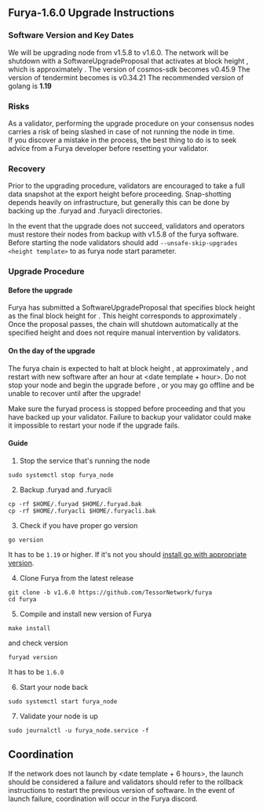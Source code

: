 ## Furya-1.6.0 Upgrade Instructions

### Software Version and Key Dates

We will be upgrading node from v1.5.8 to v1.6.0.
The network will be shutdown with a SoftwareUpgradeProposal that activates at block height <height template>, which is approximately <date template>.
The version of cosmos-sdk becomes v0.45.9
The version of tendermint becomes is v0.34.21
The recommended version of golang is **1.19**

### Risks

As a validator, performing the upgrade procedure on your consensus nodes carries a risk of being slashed in case of not running the node in time.  
If you discover a mistake in the process, the best thing to do is to seek advice from a Furya developer before resetting your validator.

### Recovery

Prior to the upgrading procedure, validators are encouraged to take a full data snapshot at the export height before proceeding. Snap-shotting depends heavily on infrastructure, but generally this can be done by backing up the .furyad and .furyacli directories.

In the event that the upgrade does not succeed, validators and operators must restore their nodes from backup with v1.5.8 of the furya software. Before starting the node validators should add `--unsafe-skip-upgrades <height template>` to as furya node start parameter.

### Upgrade Procedure

#### Before the upgrade

Furya has submitted a SoftwareUpgradeProposal that specifies block height <height template> as the final block height for <date template>. This height corresponds to approximately <date template>. Once the proposal passes, the chain will shutdown automatically at the specified height and does not require manual intervention by validators.

#### On the day of the upgrade

The furya chain is expected to halt at block height <height template>, at approximately <date template>, and restart with new software after an hour at <date template + hour>. Do not stop your node and begin the upgrade before <date template>, or you may go offline and be unable to recover until after the upgrade!

Make sure the furyad process is stopped before proceeding and that you have backed up your validator. Failure to backup your validator could make it impossible to restart your node if the upgrade fails.

#### Guide

1. Stop the service that's running the node
```shell
sudo systemctl stop furya_node
```

2. Backup .furyad and .furyacli
```shell
cp -rf $HOME/.furyad $HOME/.furyad.bak
cp -rf $HOME/.furyacli $HOME/.furyacli.bak
```

3. Check if you have proper go version
```shell
go version
```
It has to be `1.19` or higher. If it's not you should [install go with appropriate version](https://go.dev/doc/install).

4. Clone Furya from the latest release
```shell
git clone -b v1.6.0 https://github.com/TessorNetwork/furya
cd furya
```
  
5. Compile and install new version of Furya
```shell
make install
```
and check version
  
```shell
furyad version
```
It has to be `1.6.0`

6. Start your node back
```shell
sudo systemctl start furya_node
```

7. Validate your node is up
```shell
sudo journalctl -u furya_node.service -f
```

## Coordination

If the network does not launch by <date template + 6 hours>, the launch should be considered a failure and validators should refer to the rollback instructions to restart the previous version of software. In the event of launch failure, coordination will occur in the Furya discord.

